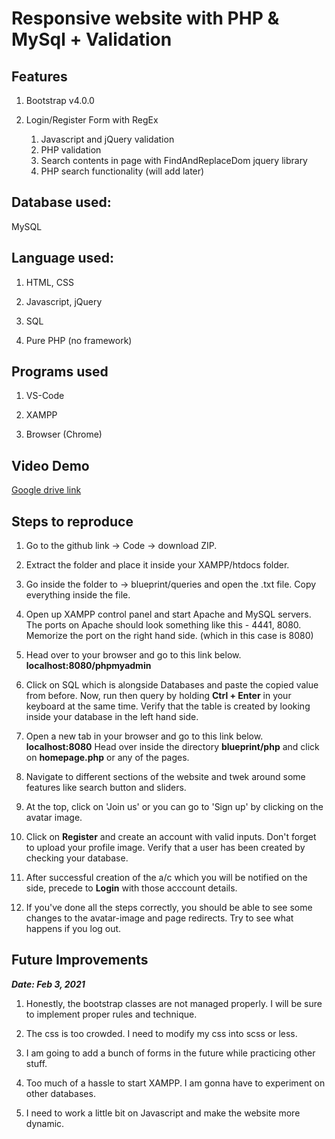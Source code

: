 # Responsive website with PHP & MySql + Validation

## Features

1. Bootstrap v4.0.0

1. Login/Register Form with RegEx

   1. Javascript and jQuery validation
   1. PHP validation
   1. Search contents in page with FindAndReplaceDom jquery library
   1. PHP search functionality (will add later)

## Database used:

MySQL

## Language used:

1. HTML, CSS

1. Javascript, jQuery

1. SQL

1. Pure PHP (no framework)

## Programs used

1. VS-Code

1. XAMPP

1. Browser (Chrome)

## Video Demo

[Google drive link](https://drive.google.com/file/d/1IucqQBp-KlqVh_gt3Pdre8nrf-m7s4ln/view?usp=sharing)

## Steps to reproduce

1. Go to the github link -> Code -> download ZIP.

1. Extract the folder and place it inside your XAMPP/htdocs folder.

1. Go inside the folder to -> blueprint/queries and open the .txt file.
   Copy everything inside the file.

1. Open up XAMPP control panel and start Apache and MySQL servers.
   The ports on Apache should look something like this - 4441, 8080.
   Memorize the port on the right hand side. (which in this case is 8080)

1. Head over to your browser and go to this link below.
   **localhost:8080/phpmyadmin**

1. Click on SQL which is alongside Databases and paste the copied value from before.
   Now, run then query by holding **Ctrl + Enter** in your keyboard at the same time.
   Verify that the table is created by looking inside your database in the left hand side.

1. Open a new tab in your browser and go to this link below.
   **localhost:8080**
   Head over inside the directory **blueprint/php** and click on **homepage.php** or any of the pages.

1. Navigate to different sections of the website and twek around some features like search button and sliders.

1. At the top, click on 'Join us' or you can go to 'Sign up' by clicking on the avatar image.

1. Click on **Register** and create an account with valid inputs. Don't forget to upload your profile image.
   Verify that a user has been created by checking your database.

1. After successful creation of the a/c which you will be notified on the side,
   precede to **Login** with those acccount details.

1. If you've done all the steps correctly, you should be able to see some changes to the avatar-image and page redirects.
   Try to see what happens if you log out.

## Future Improvements

**_Date: Feb 3, 2021_**

1.  Honestly, the bootstrap classes are not managed properly. I will be sure to implement proper rules and technique.

1.  The css is too crowded. I need to modify my css into scss or less.

1.  I am going to add a bunch of forms in the future while practicing other stuff.

1.  Too much of a hassle to start XAMPP. I am gonna have to experiment on other databases.

1.  I need to work a little bit on Javascript and make the website more dynamic.
